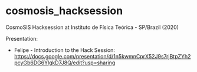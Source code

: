 # cosmosis_hacksession
CosmoSIS Hacksession at Instituto de Física Teórica - SP/Brazil (2020)


Presentation:

- Felipe - Introduction to the Hack Session:
     https://docs.google.com/presentation/d/1n5kwmnCprX52J9s7rjBtpZYh2pcyGb6DG6YlgkD7J8Q/edit?usp=sharing
